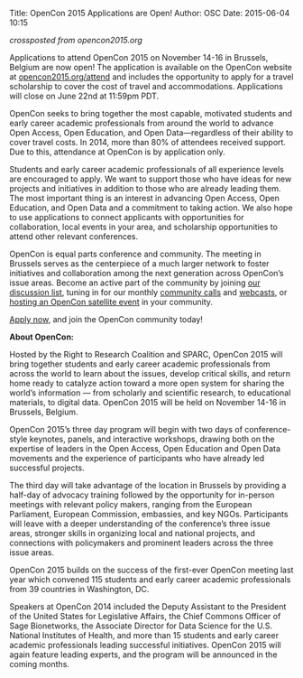 Title: OpenCon 2015 Applications are Open!
Author: OSC
Date: 2015-06-04 10:15

*crossposted from opencon2015.org*

Applications to attend OpenCon 2015 on November 14-16 in Brussels, Belgium are now open! The application is available on the OpenCon website at [opencon2015.org/attend](http://opencon2015.org/attend) and includes the opportunity to apply for a travel scholarship to cover the cost of travel and accommodations. Applications will close on June 22nd at 11:59pm PDT.

OpenCon seeks to bring together the most capable, motivated students and early career academic professionals from around the world to advance Open Access, Open Education, and Open Data—regardless of their ability to cover travel costs.  In 2014, more than 80% of attendees received support.  Due to this, attendance at OpenCon is by application only.

Students and early career academic professionals of all experience levels are encouraged to apply.  We want to support those who have ideas for new projects and initiatives in addition to those who are already leading them.  The most important thing is an interest in advancing Open Access, Open Education, and Open Data and a commitment to taking action. We also hope to use applications to connect applicants with opportunities for collaboration, local events in your area, and scholarship opportunities to attend other relevant conferences.

OpenCon is equal parts conference and community.  The meeting in Brussels serves as the centerpiece of a much larger network to foster initiatives and collaboration among the next generation across OpenCon’s issue areas.  Become an active part of the community by joining [our discussion list](http://opencon2015.org/community/discussion), tuning in for our monthly [community calls](http//opencon2015.org/community/calls) and [webcasts](http://opencon2015.org/community/webcasts), or [hosting an OpenCon satellite event](http://opencon2015.org/satellite) in your community.

[Apply now](http://opencon2015.org/attend), and join the OpenCon community today!

**About OpenCon:**

Hosted by the Right to Research Coalition and SPARC, OpenCon 2015 will bring together students and early career academic professionals from across the world to learn about the issues, develop critical skills, and return home ready to catalyze action toward a more open system for sharing the world’s information — from scholarly and scientific research, to educational materials, to digital data.  OpenCon 2015 will be held on November 14-16 in Brussels, Belgium.

OpenCon 2015’s three day program will begin with two days of conference-style keynotes, panels, and interactive workshops, drawing both on the expertise of leaders in the Open Access, Open Education and Open Data movements and the experience of participants who have already led successful projects.

The third day will take advantage of the location in Brussels by providing a half-day of advocacy training followed by the opportunity for in-person meetings with relevant policy makers, ranging from the European Parliament, European Commission, embassies, and key NGOs. Participants will leave with a deeper understanding of the conference’s three issue areas, stronger skills in organizing local and national projects, and connections with policymakers and prominent leaders across the three issue areas.

OpenCon 2015 builds on the success of the first-ever OpenCon meeting last year which convened 115 students and early career academic professionals from 39 countries in Washington, DC.  

Speakers at OpenCon 2014 included the Deputy Assistant to the President of the United States for Legislative Affairs, the Chief Commons Officer of Sage Bionetworks, the Associate Director for Data Science for the U.S. National Institutes of Health, and more than 15 students and early career academic professionals leading successful initiatives. OpenCon 2015 will again feature leading experts, and the program will be announced in the coming months.
